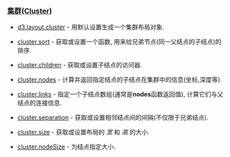 ### [](https://github.com/mbostock/d3/wiki/Api%E5%8F%82%E8%80%83#%E9%9B%86%E7%BE%A4cluster)[集群(Cluster)](https://github.com/mbostock/d3/wiki/Cluster-Layout)

*   [d3.layout.cluster](https://github.com/mbostock/d3/wiki/Cluster-Layout#wiki-cluster)&nbsp;- 用默认设置生成一个集群布局对象.

*   [cluster.sort](https://github.com/mbostock/d3/wiki/Cluster-Layout#wiki-sort)&nbsp;- 获取或设置一个函数, 用来给兄弟节点(同一父结点的子结点)的排序.

*   [cluster.children](https://github.com/mbostock/d3/wiki/Cluster-Layout#wiki-children)&nbsp;- 获取或设置子结点的访问器.

*   [cluster.nodes](https://github.com/mbostock/d3/wiki/Cluster-Layout#wiki-nodes)&nbsp;- 计算并返回指定结点的子结点在集群中的信息(坐标,深度等).

*   [cluster.links](https://github.com/mbostock/d3/wiki/Cluster-Layout#wiki-links)&nbsp;- 指定一个子结点数组(通常是**nodes**函数返回值), 计算它们与父结点的连接信息.

*   [cluster.separation](https://github.com/mbostock/d3/wiki/Cluster-Layout#wiki-separation)&nbsp;- 获取或设置相邻结点间的间隔(不仅限于兄弟结点).

*   [cluster.size](https://github.com/mbostock/d3/wiki/Cluster-Layout#wiki-size)&nbsp;- 获取或设置布局的&nbsp;_宽_&nbsp;和&nbsp;_高_&nbsp;的大小.

*   [cluster.nodeSize](https://github.com/mbostock/d3/wiki/Cluster-Layout#wiki-nodeSize)&nbsp;- 为结点指定大小.